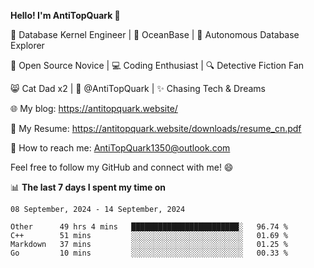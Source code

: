 
**Hello! I'm AntiTopQuark 👋**

🔧 Database Kernel Engineer | 🌊 OceanBase | 🤖 Autonomous Database Explorer

🌱 Open Source Novice | 💻 Coding Enthusiast | 🔍 Detective Fiction Fan

😸 Cat Dad x2 | 🎉 @AntiTopQuark | ✨ Chasing Tech & Dreams

🌐 My blog: https://antitopquark.website/

📄 My Resume: https://antitopquark.website/downloads/resume_cn.pdf

📧 How to reach me: AntiTopQuark1350@outlook.com

Feel free to follow my GitHub and connect with me! 😄

📊 **The last 7 days I spent my time on** 

<!--START_SECTION:waka-->
```text
08 September, 2024 - 14 September, 2024

Other      49 hrs 4 mins   ████████████████████████░   96.74 % 
C++        51 mins         ░░░░░░░░░░░░░░░░░░░░░░░░░   01.69 % 
Markdown   37 mins         ░░░░░░░░░░░░░░░░░░░░░░░░░   01.25 % 
Go         10 mins         ░░░░░░░░░░░░░░░░░░░░░░░░░   00.33 %
```
<!--END_SECTION:waka-->


